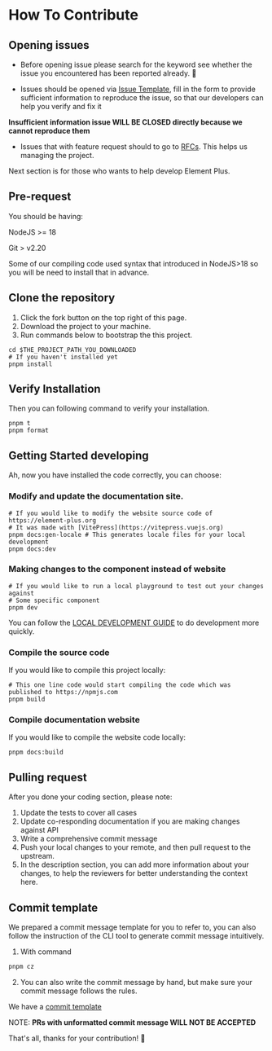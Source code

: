 # How To Contribute

## Opening issues

- Before opening issue please search for the keyword see whether the issue you encountered has been reported already. :pray:

- Issues should be opened via [Issue Template](https://elementui.github.io/issue-generator/#/en-US?repo=element-plus), fill in the form to provide
  sufficient information to reproduce the issue, so that our developers can help you verify and fix it

**Insufficient information issue WILL BE CLOSED directly because we cannot reproduce them**

- Issues that with feature request should to go to [RFCs](https://github.com/element-plus/rfcs/issues). This helps us managing the project.

Next section is for those who wants to help develop Element Plus.

## Pre-request

You should be having:

NodeJS >= 18

Git > v2.20

Some of our compiling code used syntax that introduced in NodeJS>18 so you will be need to install that in advance.

## Clone the repository

1. Click the fork button on the top right of this page.
2. Download the project to your machine.
3. Run commands below to bootstrap the this project.

```shell
cd $THE_PROJECT_PATH_YOU_DOWNLOADED
# If you haven't installed yet
pnpm install
```

## Verify Installation

Then you can following command to verify your installation.

```shell
pnpm t
pnpm format
```

## Getting Started developing

Ah, now you have installed the code correctly, you can choose:

### Modify and update the documentation site.

```shell
# If you would like to modify the website source code of https://element-plus.org
# It was made with [VitePress](https://vitepress.vuejs.org)
pnpm docs:gen-locale # This generates locale files for your local development
pnpm docs:dev
```

### Making changes to the component instead of website

```shell
# If you would like to run a local playground to test out your changes against
# Some specific component
pnpm dev
```

You can follow the [LOCAL DEVELOPMENT GUIDE](https://element-plus.org/en-US/guide/dev-guide.html) to do development more quickly.

### Compile the source code

If you would like to compile this project locally:

```shell
# This one line code would start compiling the code which was published to https://npmjs.com
pnpm build
```

### Compile documentation website

If you would like to compile the website code locally:

```shell
pnpm docs:build
```

## Pulling request

After you done your coding section, please note:

1. Update the tests to cover all cases
2. Update co-responding documentation if you are making changes against API
3. Write a comprehensive commit message
4. Push your local changes to your remote, and then pull request to the upstream.
5. In the description section, you can add more information about your changes, to help the reviewers for better
   understanding the context here.

## Commit template

We prepared a commit message template for you to refer to, you can also follow the instruction of the CLI tool to generate
commit message intuitively.

1. With command

```bash
pnpm cz
```

2. You can also write the commit message by hand, but make sure your
   commit message follows the rules.

We have a [commit template](https://element-plus.org/en-US/guide/commit-examples.html)

NOTE:
**PRs with unformatted commit message WILL NOT BE ACCEPTED**

That's all, thanks for your contribution! 🤩
